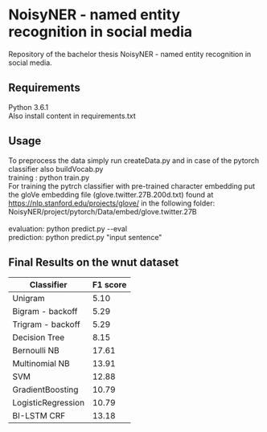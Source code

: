 # NoisyNER - named entity recognition in social media

Repository of the bachelor thesis NoisyNER - named entity recognition in social media. 


## Requirements
Python 3.6.1 <br/>
Also install content in requirements.txt


## Usage
To preprocess the data simply run createData.py and in case of the pytorch classifier also buildVocab.py <br/>
training : python train.py <br/>
For training the pytrch classifier with pre-trained character embedding put the gloVe embedding file (glove.twitter.27B.200d.txt) found at https://nlp.stanford.edu/projects/glove/ in the following folder:  NoisyNER/project/pytorch/Data/embed/glove.twitter.27B  <br/>  
evaluation: python predict.py --eval <br/>
prediction: python predict.py "input sentence" <br/>


## Final Results on the wnut dataset
| Classifier  | F1 score |
| ------------- | ------------- |
| Unigram  | 5.10  |
| Bigram - backoff  | 5.29  |
|Trigram - backoff | 5.29 |
|Decision Tree | 8.15 |
|Bernoulli NB | 17.61 |
|Multinomial NB | 13.91
|SVM | 12.88 |
|GradientBoosting | 10.79 |
|LogisticRegression | 10.79 |
|BI-LSTM CRF | 13.18 |
